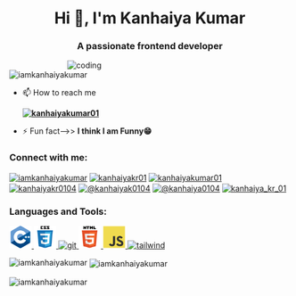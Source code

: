 <h1 align="center">Hi 👋, I'm Kanhaiya Kumar</h1>
<h3 align="center">A passionate frontend developer <!--from India--></h3>

<img align="right" alt="coding" width="400" src="https://mir-s3-cdn-cf.behance.net/project_modules/hd/06f21a161921919.63cd7887d0a70.gif">

<p align="left"> <img src="https://komarev.com/ghpvc/?username=iamkanhaiyakumar&label=Profile%20views&color=0e75b6&style=flat" alt="iamkanhaiyakumar" /> </p>

<!--<p align="left"> <a href="https://www.linkedin.com/in/kanhaiyakumar01/" target="blank"><img src="https://img.shields.io/twitter/follow/kanhaiyakumar01?logo=linkedin&style=for-the-badge" alt="kanhaiyakumar01" /></a> </p>-->

- 📫 How to reach me **<p align="left"> <a href="https://www.linkedin.com/in/kanhaiyakumar01/" target="blank"><img src="https://img.shields.io/twitter/follow/kanhaiyakumar01?logo=linkedin&style=for-the-badge" alt="kanhaiyakumar01" /></a> </p>**

- ⚡ Fun fact-->> **I think I am Funny😁**  <!-- -->

<h3 align="left">Connect with me:</h3>
<p align="left">
<a href="https://dev.to/iamkanhaiyakumar" target="blank"><img align="center" src="https://raw.githubusercontent.com/rahuldkjain/github-profile-readme-generator/master/src/images/icons/Social/devto.svg" alt="iamkanhaiyakumar" height="30" width="40" /></a>
<a href="https://twitter.com/kanhaiyakr01" target="blank"><img align="center" src="https://raw.githubusercontent.com/rahuldkjain/github-profile-readme-generator/master/src/images/icons/Social/twitter.svg" alt="kanhaiyakr01" height="30" width="40" /></a>
<a href="https://linkedin.com/in/kanhaiyakumar01" target="blank"><img align="center" src="https://raw.githubusercontent.com/rahuldkjain/github-profile-readme-generator/master/src/images/icons/Social/linked-in-alt.svg" alt="kanhaiyakumar01" height="30" width="40" /></a>
<a href="https://kaggle.com/kanhaiyakr0104" target="blank"><img align="center" src="https://raw.githubusercontent.com/rahuldkjain/github-profile-readme-generator/master/src/images/icons/Social/kaggle.svg" alt="kanhaiyakr0104" height="30" width="40" /></a>
<a href="https://medium.com/@kanhaiyak0104" target="blank"><img align="center" src="https://raw.githubusercontent.com/rahuldkjain/github-profile-readme-generator/master/src/images/icons/Social/medium.svg" alt="@kanhaiyak0104" height="30" width="40" /></a>
<a href="https://www.youtube.com/c/@kanhaiya0104" target="blank"><img align="center" src="https://raw.githubusercontent.com/rahuldkjain/github-profile-readme-generator/master/src/images/icons/Social/youtube.svg" alt="@kanhaiya0104" height="30" width="40" /></a>
<a href="https://auth.geeksforgeeks.org/user/kanhaiya_kr_01" target="blank"><img align="center" src="https://raw.githubusercontent.com/rahuldkjain/github-profile-readme-generator/master/src/images/icons/Social/geeks-for-geeks.svg" alt="kanhaiya_kr_01" height="30" width="40" /></a>
</p>

<h3 align="left">Languages and Tools:</h3>
<p align="left"> <a href="https://www.w3schools.com/cpp/" target="_blank" rel="noreferrer"> <img src="https://raw.githubusercontent.com/devicons/devicon/master/icons/cplusplus/cplusplus-original.svg" alt="cplusplus" width="40" height="40"/> </a> <a href="https://www.w3schools.com/css/" target="_blank" rel="noreferrer"> <img src="https://raw.githubusercontent.com/devicons/devicon/master/icons/css3/css3-original-wordmark.svg" alt="css3" width="40" height="40"/> </a> <a href="https://git-scm.com/" target="_blank" rel="noreferrer"> <img src="https://www.vectorlogo.zone/logos/git-scm/git-scm-icon.svg" alt="git" width="40" height="40"/> </a> <a href="https://www.w3.org/html/" target="_blank" rel="noreferrer"> <img src="https://raw.githubusercontent.com/devicons/devicon/master/icons/html5/html5-original-wordmark.svg" alt="html5" width="40" height="40"/> </a> <a href="https://developer.mozilla.org/en-US/docs/Web/JavaScript" target="_blank" rel="noreferrer"> <img src="https://raw.githubusercontent.com/devicons/devicon/master/icons/javascript/javascript-original.svg" alt="javascript" width="40" height="40"/> </a> <a href="https://tailwindcss.com/" target="_blank" rel="noreferrer"> <img src="https://www.vectorlogo.zone/logos/tailwindcss/tailwindcss-icon.svg" alt="tailwind" width="40" height="40"/> </a> </p>

<p><img align="left" src="https://github-readme-stats.vercel.app/api/top-langs?username=iamkanhaiyakumar&show_icons=true&locale=en&layout=compact" alt="iamkanhaiyakumar" /></p>

<p>&nbsp;<img align="center" src="https://github-readme-stats.vercel.app/api?username=iamkanhaiyakumar&show_icons=true&locale=en" alt="iamkanhaiyakumar" /></p>

<p><img align="center" src="https://github-readme-streak-stats.herokuapp.com/?user=iamkanhaiyakumar&" alt="iamkanhaiyakumar" /></p>




